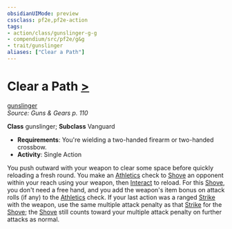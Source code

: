 ```yaml
---
obsidianUIMode: preview
cssclass: pf2e,pf2e-action
tags:
- action/class/gunslinger-g-g
- compendium/src/pf2e/g&g
- trait/gunslinger
aliases: ["Clear a Path"]
---
```

# Clear a Path [>](chapter-9-playing-the-game.md#Actions "Single Action")
[gunslinger](Reference/Rules/Traits/gunslinger-g-g.md "Gunslinger Class Trait")  
*Source: Guns & Gears p. 110*  

**Class** gunslinger; **Subclass** Vanguard
- **Requirements**: You're wielding a two-handed firearm or two-handed crossbow.
- **Activity**: Single Action

You push outward with your weapon to clear some space before quickly reloading a fresh round. You make an [Athletics](skills.md#Athletics) check to [Shove](Reference/Rules/Actions/shove.md) an opponent within your reach using your weapon, then [Interact](interact.md) to reload. For this [Shove](Reference/Rules/Actions/shove.md), you don't need a free hand, and you add the weapon's item bonus on attack rolls (if any) to the [Athletics](skills.md#Athletics) check. If your last action was a ranged [Strike](strike.md) with the weapon, use the same multiple attack penalty as that [Strike](strike.md) for the [Shove](Reference/Rules/Actions/shove.md); the [Shove](Reference/Rules/Actions/shove.md) still counts toward your multiple attack penalty on further attacks as normal.